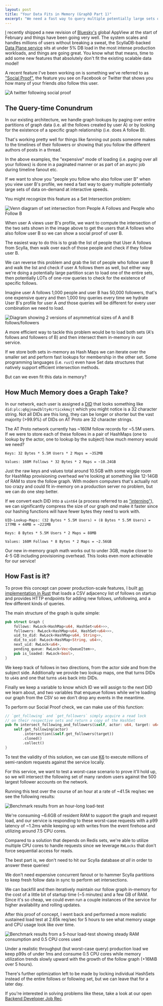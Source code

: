 ```yaml
---
layout: post
title: "Your Data Fits in Memory (GraphD Part 1)"
excerpt: "We need a fast way to query multiple potentially large sets of data on-demand at interactive speeds. Sometimes the easiest solution to a hard problem is to build the right tool for the job."
---
```


[I](https://bsky.app/profile/jaz.bsky.social) recently shipped a new revision of [Bluesky's](https://bsky.app) global AppView at the start of February and things have been going very well. The system scales and handles millions of users without breaking a sweat, the ScyllaDB-backed [Data Plane service](/2024/01/10/golang-and-epoll) sits at under 5% DB load in the most intense production workloads, and things are going great. You know what that means, time to add some new features that absolutely don't fit the existing scalable data model!

A recent feature I've been working on is something we've referred to as ["Social Proof"](https://www.ernberck.com/social-proof-explained/), the feature you see on Facebook or Twitter that shows you how many of your friends _also_ follow this user.

![A twitter following social proof](/public/images/2024-04-15/social_proof.png)

## The Query-time Conundrum

In our existing architecture, we handle graph lookups by paging over entire partitions of graph data (i.e. all the follows created by user A) or by looking for the existence of a specific graph relationship (i.e. does A follow B).

That's working pretty well for things like fanning out posts someone makes to the timelines of their followers or showing that you follow the different authors of posts in a thread.

In the above examples, the "expensive" mode of loading (i.e. paging over all your follows) is done in a paginated manner or as part of an async job during timeline fanout etc.

If we want to show you "people you follow who also follow user B" when you view user B's profile, we need a fast way to query multiple potentially large sets of data on-demand at interactive speeds.

You might recognize this feature as a Set Intersection problem:

![Venn diagram of set intersection from People A Follows and People who Follow B](/public/images/2024-04-15/set_1.png)

When user A views user B's profile, we want to compute the intersection of the two sets shown in the image above to get the users that A follows who also follow user B so we can show a social proof of user B.

The easiest way to do this is to grab the list of people that User A follows from Scylla, then walk over each of those people and check if they follow user B.

We can reverse this problem and grab the list of people who follow user B and walk the list and check if user A follows them as well, but either way we're doing a potentially large partition scan to load one of the entire sets, then potentially LOTs of one-row queries to check for the existence of specific follows.

Imagine user A follows 1,000 people and user B has 50,000 followers, that's one expensive query and then 1,000 tiny queries every time we hydrate User B's profile for user A _and_ those queries will be different for every user combination we need to load.

![Diagram showing 2 versions of asymmetrical sizes of A and B follows/followers](/public/images/2024-04-15/set_2.png)

A more efficient way to tackle this problem would be to load both sets (A's follows and followers of B) and then intersect them in-memory in our service.

If we store both sets in-memory as Hash Maps we can iterate over the smaller set and perform fast lookups for membership in the other set. Some programming languages (i.e. `rust`) even have Set data structures that natively support efficient intersection methods.

But can we even fit this data in memory?

## How Much Memory does a Graph Take?

In our network, each user is assigned a [DID](https://atproto.com/specs/did) that looks something like `did:plc:q6gjnaw2blty4crticxkmujt` which you might notice is a 32 character string. Not all DIDs are this long, they can be longer or shorter but the vast majority (>99.9%) of DIDs on AT Proto are 32 character strings.

The AT Proto network currently has ~160M follow records for ~5.5M users. If we were to store each of these follows in a pair of HashMaps (one to lookup by the actor, one to lookup by the subject) how much memory would we need?

```
Keys: 32 Bytes * 5.5M Users * 2 Maps = ~352MB

Values: 160M Follows * 32 Bytes * 2 Maps = ~10.24GB
```

Just the raw keys and values total around 10.5GB with some wiggle room for HashMap provisioning overhead we're looking at something like 12-14GB of RAM to store the follow graph. With modern computers that's actually not too crazy and could fit in-memory on a production server no problem, but we can do one step better.

If we convert each DID into a `uint64` (a process referred to as ["interning"](https://en.wikipedia.org/wiki/String_interning)), we can significantly compress the size of our graph _and_ make it faster since our hashing functions will have fewer bytes they need to work with.

```
UID-Lookup-Maps: (32 Bytes * 5.5M Users) + (8 Bytes * 5.5M Users) = 177MB + 44MB = ~221MB

Keys: 8 Bytes * 5.5M Users * 2 Maps = 88MB

Values: 160M Follows * 8 Bytes * 2 Maps = ~2.56GB
```

Our new in-memory graph math works out to under 3GB, maybe closer to 4-5 GB including provisioning overhead. This looks even more achievable for our service!

## How Fast is it?

To prove this concept can power production-scale features, I built [an implementation in Rust](https://github.com/ericvolp12/bsky-experiments/tree/main/rust/graphd) that loads a CSV adjacency list of follows on startup and provides HTTP endpoints for adding new follows, unfollowing, and a few different kinds of queries.

The main structure of the graph is quite simple:

```rust
pub struct Graph {
    follows: RwLock<HashMap<u64, HashSet<u64>>>,
    followers: RwLock<HashMap<u64, HashSet<u64>>>,
    uid_to_did: RwLock<HashMap<u64, String>>,
    did_to_uid: RwLock<HashMap<String, u64>>,
    next_uid: RwLock<u64>,
    pending_queue: RwLock<Vec<QueueItem>>,
    pub is_loaded: RwLock<bool>,
}
```

We keep track of follows in two directions, from the actor side and from the subject side. Additionally we provide two lookup maps, one that turns DIDs to `u64`s and one that turns `u64`s back into DIDs.

Finally we keep a variable to know which ID we will assign to the next DID we learn about, and two variables that enqueue follows while we're loading our graph from the CSV so we don't drop any events in the meantime.

To perform our Social Proof check, we can make use of this function:

```rust
// `get_following` and `get_followers` simply acquire a read lock
// on their respective sets and return a copy of the HashSet
pub fn intersect_following_and_followers(&self, actor: u64, target: u64) -> HashSet<u64> {
    self.get_following(actor)
        .intersection(&self.get_followers(target))
        .cloned()
        .collect()
}
```

To test the validity of this solution, we can use [K6](https://grafana.com/docs/k6/latest/using-k6/http-requests/) to execute millions of semi-random requests against the service locally.

For this service, we want to test a worst-case scenario to prove it'll hold up, so we will intersect the following set of many random users against the 500 largest follower accounts on the network.

Running this test over the course of an hour at a rate of ~41.5k req/sec we see the following results:

![Benchmark results from an hour-long load-test](/public/images/2024-04-15/bench_1.png)

We're consuming ~6.6GB of resident RAM to support the graph and request load, and our service is responding to these worst-case requests with a p99 latency of ~1.2ms while keeping up with writes from the event firehose and utilizing around 7.5 CPU cores.

Compared to a solution that depends on Redis sets, we're able to utilize multiple CPU cores to handle requests since we leverage `RWLocks` that don't force sequential access for reads.

The best part is, we don't need to hit our Scylla database _at all_ in order to answer these queries!

We don't need expensive concurrent fanout or to hammer Scylla partitions to keep fresh follow data in sync to perform set intersections.

We can backfill and then iteratively maintain our follow graph in-memory for the cost of a little bit of startup time (~5 minutes) and a few GB of RAM. Since it's so cheap, we could even run a couple instances of the service for higher availability and rolling updates.

After this proof of concept, I went back and performed a more realistic sustained load test at 2.65k req/sec for 5 hours to see what memory usage and CPU usage look like over time.

![Benchmark results from a 5-hour load-test showing steady RAM consumption and 0.5 CPU cores used](/public/images/2024-04-15/bench_2.png)

Under a realistic throughput (but worst-case query) production load we keep p99s of under 1ms and consume 0.5 CPU cores while memory utilization trends slowly upward with the growth of the follow graph (+16MiB over 5 hours).

There's further optimization left to be made by locking individual HashSets instead of the entire follows or following set, but we can leave that for a later day.

If you're interested in solving problems like these, take a look at our open [Backend Developer Job Rec](https://jobs.gem.com/bluesky/am9icG9zdDq9bSdDydlgQJSSbawvMU2C).
